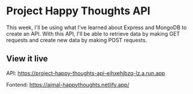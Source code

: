 # Project Happy Thoughts API

This week, I'll be using what I've learned about Express and MongoDB to create an API. With this API, I'll be able to retrieve data by making GET requests and create new data by making POST requests.

## View it live
API:
https://project-happy-thoughts-api-eihxehjbzq-lz.a.run.app

Fontend:
https://ajmal-happythoughts.netlify.app/